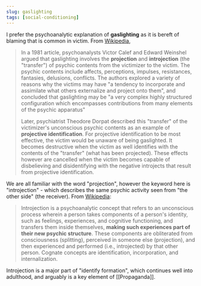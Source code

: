 ```yaml
---
slug: gaslighting
tags: [social-conditioning]
---
```


I prefer the psychoanalytic explanation of **gaslighting** as it is bereft of blaming that is common in victim. From [Wikipedia](https://en.wikipedia.org/w/index.php?title=Gaslighting&oldid=991474592#Psychoanalytic_explanation),

> In a 1981 article, psychoanalysts Victor Calef and Edward Weinshel argued that gaslighting involves the **projection** and **introjection** (the "transfer") of psychic contents from the victimizer to the victim. The psychic contents include affects, perceptions, impulses, resistances, fantasies, delusions, conflicts. The authors explored a variety of reasons why the victims may have "a tendency to incorporate and assimilate what others externalize and project onto them", and concluded that gaslighting may be "a very complex highly structured configuration which encompasses contributions from many elements of the psychic apparatus"
> 
> Later, psychiatrist Theodore Dorpat described this "transfer" of the victimizer's unconscious psychic contents as an example of **projective identification**. For projective identification to be most effective, the victim would be unaware of being gaslighted. It becomes destructive when the victim as well identifies with the contents of the "transfer" (what has been projected). These effects however are cancelled when the victim becomes capable of disbelieving and disidentifying with the negative introjects that result from projective identification.

We are all familiar with the word "projection", however the keyword here is "introjection" - which describes the same psychic activity seen from "the other side" (the receiver). From [Wikipedia](https://en.wikipedia.org/w/index.php?title=Introjection&oldid=940792981):

> Introjection is a psychoanalytic concept that refers to an unconscious process wherein a person takes components of a person's identity, such as feelings, experiences, and cognitive functioning, and transfers them inside themselves, **making such experiences part of their new psychic structure**. These components are obliterated from consciousness (splitting), perceived in someone else (projection), and then experienced and performed (i.e., introjected) by that other person. Cognate concepts are identification, incorporation, and internalization.

Introjection is a major part of "identify formation", which continues well into adulthood, and arguably is a key element of [[Propaganda]].
